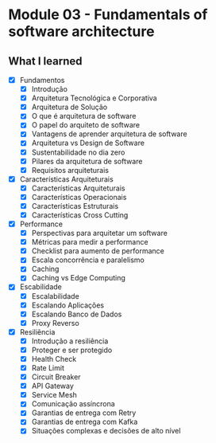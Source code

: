 # Module 03 - Fundamentals of software architecture

## What I learned

- [x] Fundamentos
  - [x] Introdução
  - [x] Arquitetura Tecnológica e Corporativa
  - [x] Arquitetura de Solução
  - [x] O que é arquitetura de software
  - [x] O papel do arquiteto de software
  - [x] Vantagens de aprender arquitetura de software
  - [x] Arquitetura vs Design de Software
  - [x] Sustentabilidade no dia zero
  - [x] Pilares da arquitetura de software
  - [x] Requisitos arquiteturais
- [x] Características Arquiteturais
  - [x] Características Arquiteturais
  - [x] Características Operacionais
  - [x] Características Estruturais
  - [x] Características Cross Cutting
- [x] Performance
  - [x] Perspectivas para arquitetar um software
  - [x] Métricas para medir a performance
  - [x] Checklist para aumento de performance
  - [x] Escala concorrência e paralelismo
  - [x] Caching
  - [x] Caching vs Edge Computing
- [x] Escabilidade
  - [x] Escalabilidade
  - [x] Escalando Aplicações
  - [x] Escalando Banco de Dados
  - [x] Proxy Reverso
- [x] Resiliência
  - [x] Introdução a resiliência
  - [x] Proteger e ser protegido
  - [x] Health Check
  - [x] Rate Limit
  - [x] Circuit Breaker
  - [x] API Gateway
  - [x] Service Mesh
  - [x] Comunicação assíncrona
  - [x] Garantias de entrega com Retry
  - [x] Garantias de entrega com Kafka
  - [x] Situações complexas e decisões de alto nível